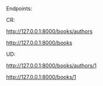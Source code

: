 Endpoints:

CR:

http://127.0.0.1:8000/books/authors

http://127.0.0.1:8000/books

UD:

http://127.0.0.1:8000/books/authors/1

http://127.0.0.1:8000/books/1
